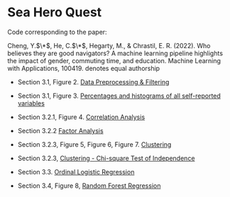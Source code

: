 # Sea Hero Quest
Code corresponding to the paper:

Cheng, Y.$\*$, He, C.$\*$, Hegarty, M., & Chrastil, E. R. (2022). Who believes they are good navigators? A machine learning pipeline highlights the impact of gender, commuting time, and education. Machine Learning with Applications, 100419. denotes equal authorship

- Section 3.1, Figure 2. [Data Preprocessing & Filtering](https://github.com/LilianYou/Sea_Hero_Quest/blob/main/Raw_UserData_PreProcessing.ipynb)

- Section 3.1, Figure 3. [Percentages and histograms of all self-reported variables](https://github.com/LilianYou/Sea_Hero_Quest/blob/main/DemographicsAnalysis_shared.ipynb)

- Section 3.2.1, Figure 4. [Correlation Analysis](https://github.com/LilianYou/Sea_Hero_Quest/blob/main/Detecting_Latent_Factors_in_Demographic_Information.ipynb)

- Section 3.2.2 [Factor Analysis](https://github.com/LilianYou/Sea_Hero_Quest/blob/main/Detecting_Latent_Factors_in_Demographic_Information.ipynb)

- Section 3.2.3, Figure 5, Figure 6, Figure 7. [Clustering](https://github.com/LilianYou/Sea_Hero_Quest/blob/main/Clustering_shared.ipynb)

- Section 3.2.3, [Clustering - Chi-square Test of Independence](https://github.com/LilianYou/Sea_Hero_Quest/blob/main/Chi_Square_Test_Cluster_shared.ipynb)

- Section 3.3. [Ordinal Logistic Regression](https://github.com/LilianYou/Sea_Hero_Quest/blob/main/Ordinal_Regression_Analysis_Shared.ipynb)

- Section 3.4, Figure 8, [Random Forest Regression](https://github.com/LilianYou/Sea_Hero_Quest/blob/main/RandomForest_Shared.ipynb)

